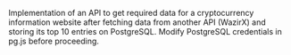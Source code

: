 Implementation of an API to get required data for a cryptocurrency information website after fetching data from another API (WazirX) and storing its top 10 entries on PostgreSQL.
Modify PostgreSQL credentials in pg.js before proceeding.
